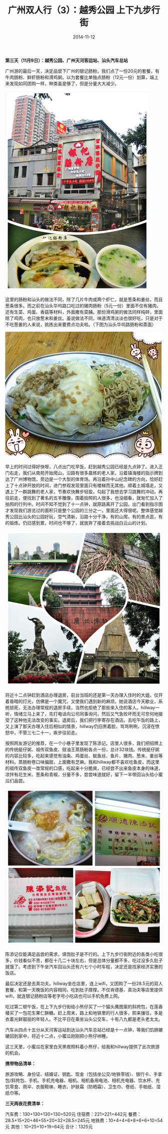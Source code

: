 ﻿---
title: "广州双人行（3）：越秀公园 上下九步行街"
date: 2014-11-12
categories: 
  - "travels"
tags: 
  - "广州"
---

**第三天（11月9日）：越秀公园、广州天河客运站、汕头汽车总站**

广州游的最后一天，决定品尝下广州的银记肠粉。我们点了一份20元的套餐，有牛肉肠粉、鲜虾肠粉和滑鸡粥。以为套餐比单独点肠粉（12元一份）划算，端上来发现如同团购一样，种类虽是够了，但是分量大大减少。

![银记肠粉](/images/15577386657_66ea8d5c28_z.jpg)

这里的肠粉和汕头的做法不同，除了几片牛肉或两个虾仁，就是葱条和姜丝，而且葱条很多。而之前在汕头华坞路口吃过的猪肉肠粉（5元一份）里面不仅有猪肉，还有生菜、鸡蛋、香菇等材料，外面撒有菜脯。那份滑鸡粥的做法同样纯碎，里面除了鸡肉，也只放葱末和姜丝。虽说做法不同，味道清清淡淡也很好吃，只是对于不吃葱姜的人来说，挑拣出来要费点功夫啦。（下图为汕头华坞路肠粉和蒸面）

![IMG_20140919_123938_副本](/images/15683843824_515e4f5dfd.jpg)

早上的时间过得好快呀，八点出门吃早饭，赶到越秀公园已经是九点钟了。进入正门右走，我们从南苑开始爬山，沿路有很多晨练的老人家，沿着镇海楼的指示牌到达了广州博物馆，旁边是一个大型的体育场。再沿着孙中山纪念碑的方向，恰好赶上了十点钟开放的时间，进门参观发现里面只有楼梯而无其他。顺着土城墙走，又遇上了一群跳舞的老人家，节奏欢快舞步轻盈，勾起了我想去学习跳舞的冲动。再往前走，便找到了著名的五羊雕像，围着拍照的人很多，也没细看，就匆忙加入了拍照的行列中。时间不知不觉到了十一点钟，就原路离开了公园，出门看到指示图才发现我们游览过的面积只是整个公园的三分之一，里面还大得很呢。整体感觉越秀公园比汕头的公园好玩，空气清新，沿路十分干净，有的山爬，有的景点逛，有的锻炼。仍旧感到累，时间也不够了，就放弃了接着去挑战白云山的计划。

![越秀公园](/images/15143684824_ccbf9511cc_z.jpg)

将近十二点钟赶到酒店办理退房，前台当班的还是第一天办理入住时的大姐，仅开着昏暗的灯光，仿佛是一个魔咒，又使我们遇到新的麻烦。她说酒店今天歇业，系统锁死，无法办理常规的退房手续，当然也拒绝了那些来入住的客人。hillway一听，情绪立马上来了，先打电话向公司同事询问，然后又气急败坏而无可奈何地接受了这种他无法改变的事实。退房后，我们把行李寄存在酒店。去吃午饭的路上，又上演了那天办理入住后相似的情景，hillway仍旧黑着脸，骂骂咧咧，沉浸在愤怒中，不管三七二十一，疾步往前走。

按照网友游记的推荐，在一个小巷子里发现了陈添记。店里人很多，我们把招牌上的传统艇仔粥、祖传双鱼皮、豉油王蒸肠粉各点一份，总计32块钱。传统艇仔粥的内容比较多，吃起来感觉有油条、鸡蛋丝、鱿鱼丝、鱼片、猪肉、葱末、姜丝等材料。蒸肠粉卷口味偏甜，上面撒有芝麻。我和hillway都不喜欢吃鱼皮，而这里的祖传双鱼皮一改常规的口感，吃起来十分脆爽，已经尝不出来鱼皮本身的味道，凉拌有花生米、葱条和青椒，分量不多，尝尝味道就好，留下一半带回汕头给小蜜瓜们品尝。

![陈添记鱼皮](/images/15764112842_334627ea0a_z.jpg)

陈添记仅能满足品尝的需求，填饱肚子是不行的。上下九步行街附近的各类小吃很多，价钱看似不贵，都在十几二十块左右，但是总体分量都不多，吃过没多久肚子就饿了。考虑到下午坐汽车回汕头还有六七个小时车程，决定还是找家经济实惠的饭店。

最后决定还是去真功夫。hillway坐在店里，连上wifi，又团购了一份28.5元的双人套餐，和第一天晚饭的内容相同，吃到肚子撑撑。不仅肯德基、真功夫等店里提供wifi，就连银记肠粉店等老字号小吃店也可以手机免费上网。

吃过第二顿午饭，在上下九步行街给小熊仔买了一个猫头鹰图案的斜挎包，在莲香楼买了一包花生果仁酥糖。赶上周末，路上和地铁里的行人很多，熙来攘往，多是衣着光鲜靓丽的年轻人。不比平日在乘坐汕头公交车，十有八九都是老头老太太。

汽车从四点十五分从天河客运站到达汕头汽车总站已经是十一点钟，等我们饥肠辘辘回到家中，将近十二点，小蜜瓜刚刚把小熊仔哄睡。

这三天里，小蜜瓜在家里白天黑夜照料着小熊仔，给我和hillway提供了此次旅游的机会。

**携带物品清单：**

旅游攻略、身份证、结婚证、钥匙、现金（包括坐公交/地铁零钱）、银行卡、手拿包/斜挎包、手机、手机充电器、相机、相机备用电池、相机充电器、饮水杯、充饥零食、雨伞、衣服鞋袜、睡衣、护肤霜（防晒霜）、卫生巾、卷纸、手帕纸、湿纸巾等。

**三天两夜花费清单：**

汽车费：130+130+130+130=520元 住宿费：221+221=442元 餐费：28.5+15+20+46+55+20+32+28.5=245元 地铁费：10+4+4+6+8+6+6+10=54元 其他：10+25+10+19=64元 合计：1325元
